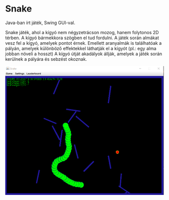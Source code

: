 # Snake

Java-ban írt játék, Swing GUI-val.

Snake játék, ahol a kígyó nem négyzetrácson mozog, hanem folytonos 2D térben. A kígyó bármekkora szögben el tud fordulni. A játék során almákat vesz fel a kígyó, amelyek pontot érnek. Emellett aranyalmák is találhatóak a pályán, amelyek különböző effektekkel láthatják el a kígyót (pl.: egy alma jobban növeli a hosszt) A kígyó útját akadályok állják, amelyek a játék során kerülnek a pályára és sebzést okoznak.
 
![](screenshot.png)